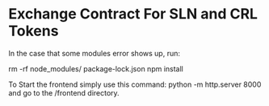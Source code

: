 # Exchange Contract For SLN and CRL Tokens

In the case that some modules error shows up, run: 

rm -rf node_modules/ package-lock.json
npm install


To Start the frontend simply use this command: python -m http.server 8000 and go to the /frontend directory.